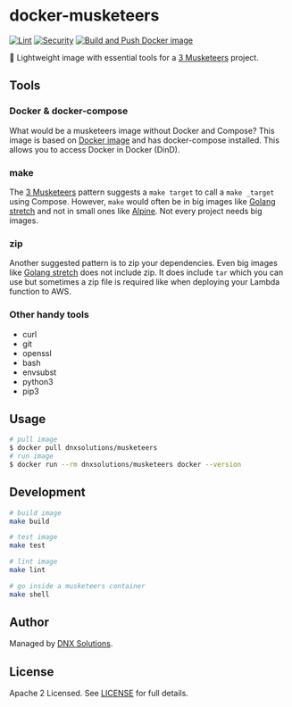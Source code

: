 # docker-musketeers
[![Lint](https://github.com/DNXLabs/docker-musketeers/actions/workflows/lint.yml/badge.svg)](https://github.com/DNXLabs/docker-musketeers/actions/workflows/lint.yml)
[![Security](https://github.com/DNXLabs/docker-musketeers/actions/workflows/security.yml/badge.svg)](https://github.com/DNXLabs/docker-musketeers/actions/workflows/security.yml)
[![Build and Push Docker image](https://github.com/DNXLabs/docker-musketeers/actions/workflows/registry.yml/badge.svg)](https://github.com/DNXLabs/docker-musketeers/actions/workflows/registry.yml)


🐳 Lightweight image with essential tools for a [3 Musketeers]() project.

## Tools

### Docker & docker-compose

What would be a musketeers image without Docker and Compose? This image is based on [Docker image](https://hub.docker.com/r/_/docker/) and has docker-compose installed. This allows you to access Docker in Docker (DinD).

### make

The [3 Musketeers]() pattern suggests a `make target` to call a `make _target` using Compose. However, `make` would often be in big images like [Golang stretch](https://hub.docker.com/_/golang/) and not in small ones like [Alpine](https://hub.docker.com/_/alpine/). Not every project needs big images.

### zip

Another suggested pattern is to zip your dependencies. Even big images like [Golang stretch](https://hub.docker.com/_/golang/) does not include zip. It does include `tar` which you can use but sometimes a zip file is required like when deploying your Lambda function to AWS.

### Other handy tools

- curl
- git
- openssl
- bash
- envsubst
- python3
- pip3

## Usage

```bash
# pull image
$ docker pull dnxsolutions/musketeers
# run image
$ docker run --rm dnxsolutions/musketeers docker --version
```

## Development

```bash
# build image
make build

# test image
make test

# lint image
make lint

# go inside a musketeers container
make shell
```

## Author

Managed by [DNX Solutions](https://github.com/DNXLabs).

## License

Apache 2 Licensed. See [LICENSE](https://github.com/DNXLabs/docker-musketeers/blob/master/LICENSE) for full details.